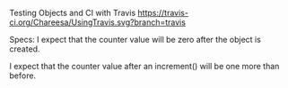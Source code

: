 Testing Objects and CI with Travis
https://travis-ci.org/Chareesa/UsingTravis.svg?branch=travis

Specs:
I expect that the counter value will be zero after the object is created.

I expect that the counter value after an increment() will be one more than before.
